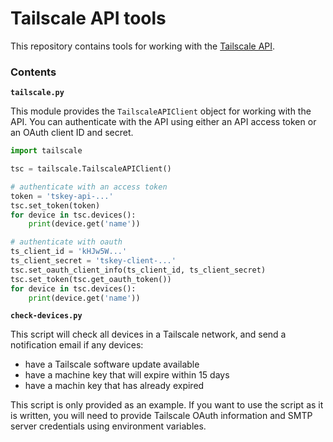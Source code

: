 # Tailscale API tools

This repository contains tools for working with the [Tailscale API][a].

[a]: https://tailscale.com/kb/1101/api

### Contents

**`tailscale.py`**

This module provides the `TailscaleAPIClient` object for working with the API. You can authenticate
with the API using either an API access token or an OAuth client ID and secret.

```python
import tailscale

tsc = tailscale.TailscaleAPIClient()

# authenticate with an access token
token = 'tskey-api-...'
tsc.set_token(token)
for device in tsc.devices():
    print(device.get('name'))

# authenticate with oauth
ts_client_id = 'kHJw5W...'
ts_client_secret = 'tskey-client-...'
tsc.set_oauth_client_info(ts_client_id, ts_client_secret)
tsc.set_token(tsc.get_oauth_token())
for device in tsc.devices():
    print(device.get('name'))
```

**`check-devices.py`**

This script will check all devices in a Tailscale network, and send a notification email if any
devices:

* have a Tailscale software update available
* have a machine key that will expire within 15 days
* have a machin key that has already expired

This script is only provided as an example. If you want to use the script as it is written, you will need to provide Tailscale OAuth information and SMTP server credentials using environment variables.
